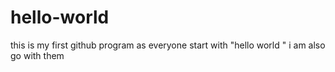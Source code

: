 # hello-world
this is my first github program as everyone start with "hello world " i am also go with them

